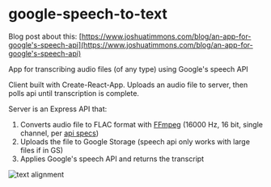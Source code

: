 # google-speech-to-text

Blog post about this: [https://www.joshuatimmons.com/blog/an-app-for-google's-speech-api](https://www.joshuatimmons.com/blog/an-app-for-google's-speech-api)

App for transcribing audio files (of any type) using Google's speech API

Client built with Create-React-App. Uploads an audio file to server, then polls api until transcription is complete.

Server is an Express API that:
  1. Converts audio file to FLAC format with [FFmpeg](https://www.ffmpeg.org/) (16000 Hz, 16 bit, single channel, per [api specs](https://cloud.google.com/speech/docs/best-practices))
  2. Uploads the file to Google Storage (speech api only works with large files if in GS)
  3. Applies Google's speech API and returns the transcript

![text alignment](https://github.com/JJTimmons/google-speech-to-text/blob/master/analysis/alignment.png?raw=true)
